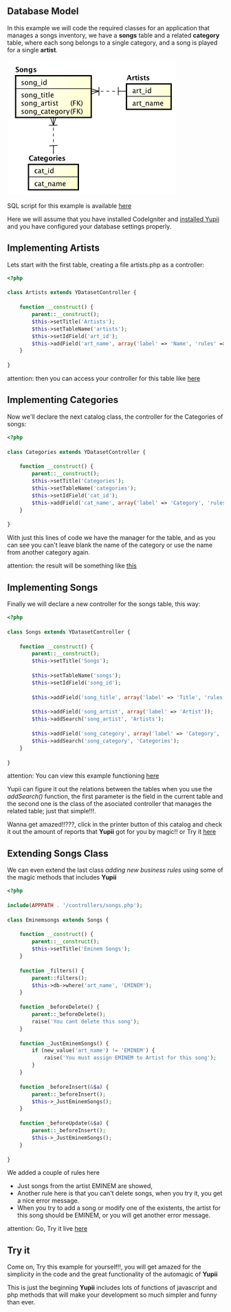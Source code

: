 ## Database Model

In this example we will code the required classes for an application that manages a songs inventory, 
we have a **songs** table and a related **category** table, where each song belongs to a single category,
and a song is played for a single **artist**.

![er](./img/er.png)

SQL script for this example is available [here](./songs.zip)

Here we will assume that you have installed CodeIgniter and [installed Yupii](install.md) and you have configured your database settings properly.

## Implementing Artists

Lets start with the first table, creating a file artists.php as a controller:

```php
<?php

class Artists extends YDatasetController {

    function __construct() {
        parent::__construct();
        $this->setTitle('Artists');
        $this->setTableName('artists');
        $this->setIdField('art_id');
        $this->addField('art_name', array('label' => 'Name', 'rules' => 'required'));
    }

}
```

attention: then you can access your controller for this table like [here](http://songs.meximas.com/index.php/artists)

## Implementing Categories

Now we'll declare the next catalog class, the controller for the Categories of songs: 

```php
<?php

class Categories extends YDatasetController {

    function __construct() {
        parent::__construct();
        $this->setTitle('Categories');
        $this->setTableName('categories');
        $this->setIdField('cat_id');
        $this->addField('cat_name', array('label' => 'Category', 'rules' => 'required|is_unique'));
    }

}
```

With just this lines of code we have the manager for the table, and as you can see you can't leave blank the name of the category or use the name from another category again.

attention: the result will be something like [this](http://songs.meximas.com/index.php/categories)

## Implementing Songs

Finally we will declare a new controller for the songs table, this way: 

```php
<?php

class Songs extends YDatasetController {

    function __construct() {
        parent::__construct();
        $this->setTitle('Songs');

        $this->setTableName('songs');
        $this->setIdField('song_id');

        $this->addField('song_title', array('label' => 'Title', 'rules' => 'required'));

        $this->addField('song_artist', array('label' => 'Artist'));
        $this->addSearch('song_artist', 'Artists');

        $this->addField('song_category', array('label' => 'Category', 'rules' => 'required'));
        $this->addSearch('song_category', 'Categories');
    }

}
```

attention: You can view this example functioning [here](http://songs.meximas.com/index.php/songs)

Yupii can figure it out the relations between the tables when you use the *addSearch()* function, the first parameter is the field in the current table and the second one is the class of the asociated controller that manages the related table; just that simple!!!.

Wanna get amazed!!???, click in the printer button of this catalog and check it out the amount of reports that **Yupii** got for you by magic!! or Try it [here](http://songs.meximas.com/index.php/songs/report)

## Extending Songs Class

We can even extend the last class *adding new business rules* using some of the magic methods that includes **Yupii**

```php
<?php

include(APPPATH . '/controllers/songs.php');

class Eminemsongs extends Songs {

    function __construct() {
        parent::__construct();
        $this->setTitle('Eminem Songs');
    }

    function _filters() {
        parent::filters();
        $this->db->where('art_name', 'EMINEM');
    }

    function _beforeDelete() {
        parent::_beforeDelete();
        raise('You cant delete this song');
    }

    function _JustEminemSongs() {
        if (new_value('art_name') != 'EMINEM') {
            raise('You must assign EMINEM to Artist for this song');
        }
    }

    function _beforeInsert(&$a) {
        parent::_beforeInsert();
        $this->_JustEminemSongs();
    }

    function _beforeUpdate(&$a) {
        parent::_beforeInsert();
        $this->_JustEminemSongs();
    }

}
```

We added a couple of rules here 
- Just songs from the artist EMINEM are showed, 
- Another rule here is that you can't delete songs, when you try it, you get a nice error message.
- When you try to add a song or modify one of the existents, the artist for this song should be EMINEM, or you will get another error message.

attention: Go, Try it live [here](http://songs.meximas.com/index.php/eminemsongs)

## Try it

Come on, Try this example for yourself!!, you will get amazed for the simplicity in the code and the great functionality of the automagic of **Yupii**

This is just the beginning **Yupii** includes lots of functions of javascript and php methods that will make your development so much simpler and funny than ever.

<script>
$(function() {
 $(document.links).filter(function() {
     return this.hostname != window.location.hostname;
 }).attr('target', '_blank');
 });
</script>